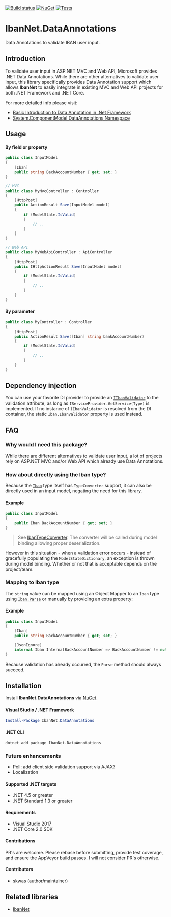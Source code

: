 ﻿[![Build status](https://ci.appveyor.com/api/projects/status/469oo89bngrkgh2l?svg=true)](https://ci.appveyor.com/project/skwasjer/ibannet)
[![NuGet](https://img.shields.io/nuget/v/IbanNet.DataAnnotations.svg)](https://www.nuget.org/packages/IbanNet.DataAnnotations/)
[![Tests](https://img.shields.io/appveyor/tests/skwasjer/IbanNet.svg)](https://ci.appveyor.com/project/skwasjer/ibannet/build/tests)

# IbanNet.DataAnnotations

Data Annotations to validate IBAN user input.

## Introduction

To validate user input in ASP.NET MVC and Web API, Microsoft provides .NET Data Annotations. 
While there are other alternatives to validate user input, this library specifically provides Data Annotation support which allows **IbanNet** to easily integrate in existing MVC and Web API projects for both .NET Framework and .NET Core.

For more detailed info please visit:
- [Basic Introduction to Data Annotation in .Net Framework](https://code.msdn.microsoft.com/Basic-Introduction-to-Data-244734a4)
- [System.ComponentModel.DataAnnotations Namespace](https://msdn.microsoft.com/en-US/library/System.ComponentModel.DataAnnotations.aspx)

## Usage

#### By field or property ####

```csharp
public class InputModel
{	
	[Iban]
	public string BackAccountNumber { get; set; }
}

// MVC
public class MyMvcController : Controller
{
	[HttpPost]
	public ActionResult Save(InputModel model)
	{
		if (ModelState.IsValid)
		{
			// ..
		}
	}
}

// Web API
public class MyWebApiController : ApiController
{
	[HttpPost]
	public IHttpActionResult Save(InputModel model)
	{
		if (ModelState.IsValid)
		{
			// ..
		}
	}
}

```

#### By parameter ####

```csharp
public class MyController : Controller
{
	[HttpPost]
	public ActionResult Save([Iban] string bankAccountNumber)
	{
		if (ModelState.IsValid)
		{
			// ..
		}
	}
}
```

## Dependency injection

You can use your favorite DI provider to provide an [`IIbanValidator`](../IbanNet/IIbanValidator.cs) to the validation attribute, as long as `IServiceProvider.GetService(Type)` is implemented. 
If no instance of `IIbanValidator` is resolved from the DI container, the static `Iban.IbanValidator` property is used instead.

## FAQ
### Why would I need this package?

While there are different alternatives to validate user input, a lot of projects rely on ASP.NET MVC and/or Web API which already use Data Annotations.

### How about directly using the Iban type?

Because the [`Iban`](../../README.md) type itself has `TypeConverter` support, it can also be directly used in an input model, negating the need for this library.

#### Example ####

```csharp
public class InputModel
{	
	public Iban BackAccountNumber { get; set; }
}
```

> See [IbanTypeConverter](../IbanNet/IbanTypeConverter.cs). The converter will be called during model binding allowing proper deserialization.

However in this situation - when a validation error occurs - instead of gracefully populating the `ModelStateDictionary`, an exception is thrown during model binding. Whether or not that is acceptable depends on the project/team.

### Mapping to Iban type

The `string` value can be mapped using an Object Mapper to an `Iban` type using [`Iban.Parse`](../../README.md#parse) or manually by providing an extra property:

#### Example ####

```csharp
public class InputModel
{	
	[Iban]
	public string BackAccountNumber { get; set; }

	[JsonIgnore]
	internal Iban InternalBackAccountNumber => BackAccountNumber != null ? Iban.Parse(BackAccountNumber) : null;
}
```

Because validation has already occurred, the `Parse` method should always succeed.

## Installation

Install **IbanNet.DataAnnotations** via [NuGet](https://www.nuget.org/packages/IbanNet.DataAnnotations/).

#### Visual Studio / .NET Framework
```powershell
Install-Package IbanNet.DataAnnotations
```

#### .NET CLI
```
dotnet add package IbanNet.DataAnnotations
```

### Future enhancements
- Poll: add client side validation support via AJAX?
- Localization

#### Supported .NET targets
- .NET 4.5 or greater
- .NET Standard 1.3 or greater

#### Requirements
- Visual Studio 2017
- .NET Core 2.0 SDK

#### Contributions
PR's are welcome. Please rebase before submitting, provide test coverage, and ensure the AppVeyor build passes. I will not consider PR's otherwise.

#### Contributors
- skwas (author/maintainer)

## Related libraries
- [IbanNet](../../README.md)